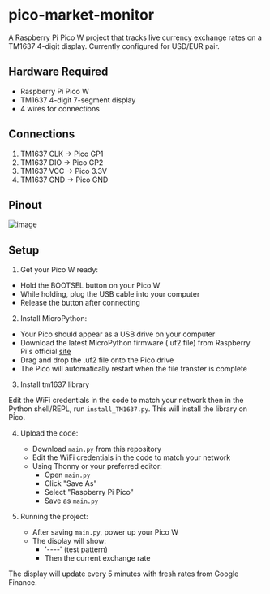 # pico-market-monitor

A Raspberry Pi Pico W project that tracks live currency exchange rates on a TM1637 4-digit display. Currently configured for USD/EUR pair.

## Hardware Required

- Raspberry Pi Pico W
- TM1637 4-digit 7-segment display
- 4 wires for connections

## Connections

1. TM1637 CLK → Pico GP1
2. TM1637 DIO → Pico GP2
3. TM1637 VCC → Pico 3.3V
4. TM1637 GND → Pico GND

## Pinout

![image](https://github.com/user-attachments/assets/0dbf1a46-9f78-4ba0-a7f4-ad30bc4eaf4a)



## Setup

1. Get your Pico W ready:

- Hold the BOOTSEL button on your Pico W
- While holding, plug the USB cable into your computer
- Release the button after connecting

2. Install MicroPython:

- Your Pico should appear as a USB drive on your computer
- Download the latest MicroPython firmware (.uf2 file) from Raspberry Pi's official [site](https://www.raspberrypi.com/documentation/microcontrollers/micropython.html)
- Drag and drop the .uf2 file onto the Pico drive
- The Pico will automatically restart when the file transfer is complete

3. Install tm1637 library

Edit the WiFi credentials in the code to match your network then in the Python shell/REPL, run `install_TM1637.py`. This will install the library on Pico.

4. Upload the code:
   - Download `main.py` from this repository
   - Edit the WiFi credentials in the code to match your network
   - Using Thonny or your preferred editor:
     - Open `main.py`
     - Click "Save As"
     - Select "Raspberry Pi Pico"
     - Save as `main.py`

5. Running the project:
   - After saving `main.py`, power up your Pico W
   - The display will show:
     - '----' (test pattern)
     - Then the current exchange rate

The display will update every 5 minutes with fresh rates from Google Finance.

